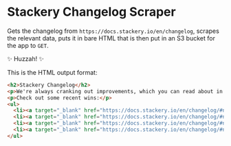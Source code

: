 # Stackery Changelog Scraper

Gets the changelog from `https://docs.stackery.io/en/changelog`, scrapes the relevant data, puts it in bare HTML that is then put in an S3 bucket for the app to `GET`.

✨ Huzzah! ✨ 

This is the HTML output format:

```html
<h2>Stackery Changelog</h2>
<p>We're always cranking out improvements, which you can read about in the <a href='https://docs.stackery.io/en/changelog/'  target='_blank' rel='noopener noreferrer'>Stackery Changelog</a>.</p>
<p>Check out some recent wins:</p>
<ul>
  <li><a target="_blank" href="https://docs.stackery.io/en/changelog/#note-shortcut">Note title</a></li>
  <li><a target="_blank" href="https://docs.stackery.io/en/changelog/#note-shortcut">Note title</a></li>
  <li><a target="_blank" href="https://docs.stackery.io/en/changelog/#note-shortcut">Note title</a></li>
  <li><a target="_blank" href="https://docs.stackery.io/en/changelog/#note-shortcut">Note title</a></li>
</ul>
```